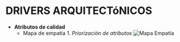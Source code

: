 # DRIVERS ARQUITECTóNICOS

- **Atributos de calidad**
  - Mapa de empatía
        1. *Priorización de atributos*
        ![Mapa Empatía](https://github.com/juanCardona02/DocumentacionAgendVet/blob/main/Images/Mapa-Empatia/Priorizaci%C3%B3nAtributos.png)
       
 
